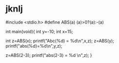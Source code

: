 jknlj
=====





#include <stdio.h>
#define ABS(a) (a)>0?(a):-(a)

int main(void){
int y=-10;
int x=15;

int z=ABS(x);
printf("Abc(%d) = %d\n",x,z);
z=ABS(y);
printf("abs(%d)=%d\n",y,z);

z=ABS(2-3);
printf("abs(2-3) = %d \n",z);
}


